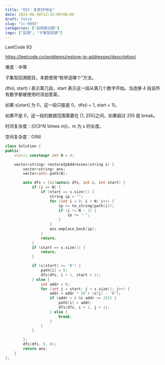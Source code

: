 ```yaml
---
title: "033：复原IP地址"
date: 2025-06-30T13:33:09+08:00
draft: false
slug: "lc-0093"
categories: ["高频面试题"]
tags: ["回溯", "子集型回溯"]
---
```


LeetCode 93

https://leetcode.cn/problems/restore-ip-addresses/description/

难度：中等

子集型回溯题目，本题使用“枚举选哪个”方法。

dfs(i, start) i 表示第几段，start 表示这一段从第几个数字开始。当选够 4 段且所有数字都被使用时添加答案。

如果 s[start] 为 0，这一段只能是 0，dfs(i + 1, start + 1)。

如果不是 0，这一段的数据范围需要在 [1, 255]之间，如果超过 255 就 break。

时间复杂度：\(O(3^N \times m)\)，m 为 s 的长度。

空间复杂度：O(N)

<!--more-->

```cpp
class Solution {
public:
    static constexpr int N = 4;

    vector<string> restoreIpAddresses(string s) {
        vector<string> ans;
        vector<int> path(N);

        auto dfs = [&](auto&& dfs, int i, int start) {
            if (i == N) {
                if (start == s.size()) {
                    string ip = "";
                    for (int i = 0; i < N; i++) {
                        ip += to_string(path[i]);
                        if (i != N - 1) {
                            ip += ".";
                        }
                    }
                    ans.emplace_back(ip);
                }
                return;
            }
            if (start == s.size()) {
                return;
            }

            if (s[start] == '0') {
                path[i] = 0;
                dfs(dfs, i + 1, start + 1);
            } else {
                int addr = 0;
                for (int j = start; j < s.size(); j++) {
                    addr = addr * 10 + (s[j] - '0');
                    if (addr > 0 && addr <= 255) {
                        path[i] = addr;
                        dfs(dfs, i + 1, j + 1);
                    } else {
                        break;
                    }
                }
            }

        };
        dfs(dfs, 0, 0);
        return ans;
    }
};
```
